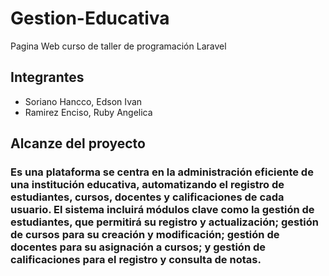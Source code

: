 <h1>Gestion-Educativa</h1>
 Pagina Web curso de taller de programación Laravel
<h2>Integrantes</h2>

- Soriano Hancco, Edson Ivan
- Ramirez Enciso, Ruby Angelica
<h2>Alcanze del proyecto</h2>
<h3>Es una plataforma se centra en la administración eficiente de una institución educativa, automatizando el registro de estudiantes, cursos, docentes y calificaciones de cada usuario.
El sistema incluirá módulos clave como la gestión de estudiantes, que permitirá su registro y actualización; gestión de cursos para su creación y modificación; gestión de docentes para su asignación a cursos; y gestión de calificaciones para el registro y consulta de notas.</h3>

